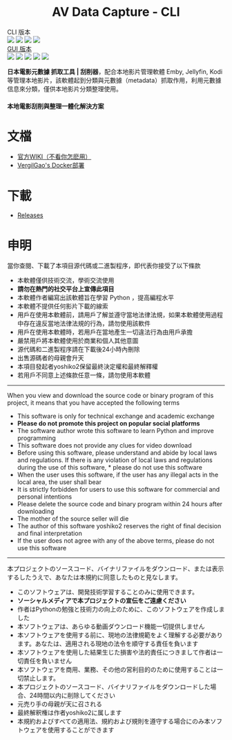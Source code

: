 <h1 align="center">AV Data Capture - CLI</h1>

CLI 版本  
![](https://img.shields.io/badge/build-passing-brightgreen.svg?style=flat)
![](https://img.shields.io/github/license/yoshiko2/av_data_capture.svg?style=flat)
![](https://img.shields.io/github/release/yoshiko2/av_data_capture.svg?style=flat)
![](https://img.shields.io/badge/Python-3.8-yellow.svg?style=flat&logo=python)<br>
[GUI 版本](https://github.com/moyy996/AVDC)  
![](https://img.shields.io/badge/build-passing-brightgreen.svg?style=flat)
![](https://img.shields.io/github/license/moyy996/avdc.svg?style=flat)
![](https://img.shields.io/github/release/moyy996/avdc.svg?style=flat)
![](https://img.shields.io/badge/Python-3.6-yellow.svg?style=flat&logo=python)
![](https://img.shields.io/badge/Pyqt-5-blue.svg?style=flat)<br>


**日本電影元數據 抓取工具 | 刮削器**，配合本地影片管理軟體 Emby, Jellyfin, Kodi 等管理本地影片，該軟體起到分類與元數據（metadata）抓取作用，利用元數據信息來分類，僅供本地影片分類整理使用。
#### 本地電影刮削與整理一體化解決方案

# 文檔
* [官方WIKI（不看你怎麽用）](https://github.com/yoshiko2/AV_Data_Capture/wiki)
* [VergilGao's Docker部署](https://github.com/VergilGao/docker-avdc)

# 下載
* [Releases](https://github.com/yoshiko2/AV_Data_Capture/releases/latest)

#  申明
當你查閱、下載了本項目源代碼或二進製程序，即代表你接受了以下條款

* 本軟體僅供技術交流，學術交流使用
* **請勿在熱門的社交平台上宣傳此項目**
* 本軟體作者編寫出該軟體旨在學習 Python ，提高編程水平
* 本軟體不提供任何影片下載的線索
* 用戶在使用本軟體前，請用戶了解並遵守當地法律法規，如果本軟體使用過程中存在違反當地法律法規的行為，請勿使用該軟件
* 用戶在使用本軟體時，若用戶在當地產生一切違法行為由用戶承擔
* 嚴禁用戶將本軟體使用於商業和個人其他意圖
* 源代碼和二進製程序請在下載後24小時內刪除
* 出售源碼者的母親會升天
* 本項目發起者yoshiko2保留最終決定權和最終解釋權
* 若用戶不同意上述條款任意一條，請勿使用本軟體
---
When you view and download the source code or binary program of this project, it means that you have accepted the following terms

* This software is only for technical exchange and academic exchange
* **Please do not promote this project on popular social platforms**
* The software author wrote this software to learn Python and improve programming
* This software does not provide any clues for video download
* Before using this software, please understand and abide by local laws and regulations. If there is any violation of local laws and regulations during the use of this software, * please do not use this software  
* When the user uses this software, if the user has any illegal acts in the local area, the user shall bear
* It is strictly forbidden for users to use this software for commercial and personal intentions
* Please delete the source code and binary program within 24 hours after downloading
* The mother of the source seller will die
* The author of this software yoshiko2 reserves the right of final decision and final interpretation
* If the user does not agree with any of the above terms, please do not use this software
---
本プロジェクトのソースコード、バイナリファイルをダウンロード、または表示するしたうえで、あなたは本規約に同意したものと見なします。
* このソフトウェアは、開発技術学習することのみに使用できます。
* **ソーシャルメディアで本プロジェクトの宣伝をご遠慮ください**
* 作者はPythonの勉強と技術力の向上のために、このソフトウェアを作成しました
* 本ソフトウェアは、あらゆる動画ダウンロード機能一切提供しません
* 本ソフトウェアを使用する前に、現地の法律規範をよく理解する必要があります。あなたは、適用される現地の法令を順守する責任を負います
* 本ソフトウェアを使用した結果生じた損害や法的責任につきまして作者は一切責任を負いません
* 本ソフトウェアを商用、業務、その他の営利目的のために使用することは一切禁止します。
* 本プロジェクトのソースコード、バイナリファイルをダウンロードした場合、24時間以内に削除してください
* 元売り手の母親が天に召される
* 最終解釈権は作者yoshiko2に属します
* 本規約およびすべての適用法、規約および規則を遵守する場合にのみ本ソフトウェアを使用することができます


